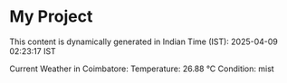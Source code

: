 # My Project

This content is dynamically generated in Indian Time (IST): 2025-04-09 02:23:17 IST


Current Weather in Coimbatore:
Temperature: 26.88 °C
Condition: mist
